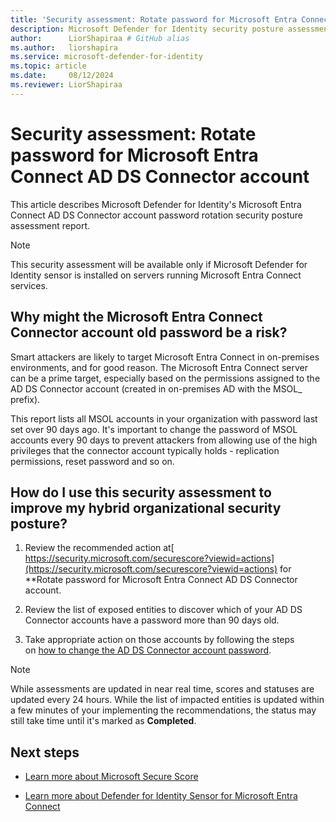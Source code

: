 ```yaml
---
title: 'Security assessment: Rotate password for Microsoft Entra Connect connector account '
description: Microsoft Defender for Identity security posture assessment on Microsoft Entra Connect. In this assessment we recommend customers change the password of MSOL accounts with password last set over 90 days ago.
author:      LiorShapiraa # GitHub alias
ms.author:   liorshapira
ms.service: microsoft-defender-for-identity
ms.topic: article
ms.date:     08/12/2024
ms.reviewer: LiorShapiraa
---
```


# Security assessment: Rotate password for Microsoft Entra Connect AD DS Connector account

This article describes Microsoft Defender for Identity's Microsoft Entra Connect AD DS Connector account password rotation security posture assessment report.

> [!NOTE]
> This security assessment will be available only if Microsoft Defender for Identity sensor is installed on servers running Microsoft Entra Connect services. 
## Why might the Microsoft Entra Connect Connector account old password be a risk?

Smart attackers are likely to target Microsoft Entra Connect in on-premises environments, and for good reason. The Microsoft Entra Connect server can be a prime target, especially based on the permissions assigned to the AD DS Connector account (created in on-premises AD with the MSOL_ prefix).

This report lists all MSOL accounts in your organization with password last set over 90 days ago. It's important to change the password of MSOL accounts every 90 days to prevent attackers from allowing use of the high privileges that the connector account typically holds - replication permissions, reset password and so on.

##   How do I use this security assessment to improve my hybrid organizational security posture?

1. Review the recommended action at[ https://security.microsoft.com/securescore?viewid=actions](https://security.microsoft.com/securescore?viewid=actions) for **Rotate password for Microsoft Entra Connect AD DS Connector account.  

1. Review the list of exposed entities to discover which of your AD DS Connector accounts have a password more than 90 days old.

1. Take appropriate action on those accounts by following the steps on [how to change the AD DS Connector account password](https://aka.ms/MicrosoftEntraIdPasswordChangeSyncService).

> [!NOTE]
> While assessments are updated in near real time, scores and statuses are updated every 24 hours. While the list of impacted entities is updated within a few minutes of your implementing the recommendations, the status may still take time until it's marked as **Completed**.
## Next steps

- [Learn more about Microsoft Secure Score](/microsoft-365/security/defender/microsoft-secure-score)

- [Learn more about Defender for Identity Sensor for Microsoft Entra Connect](https://aka.ms/MdiSensorForMicrosoftEntraConnectInstallation)

